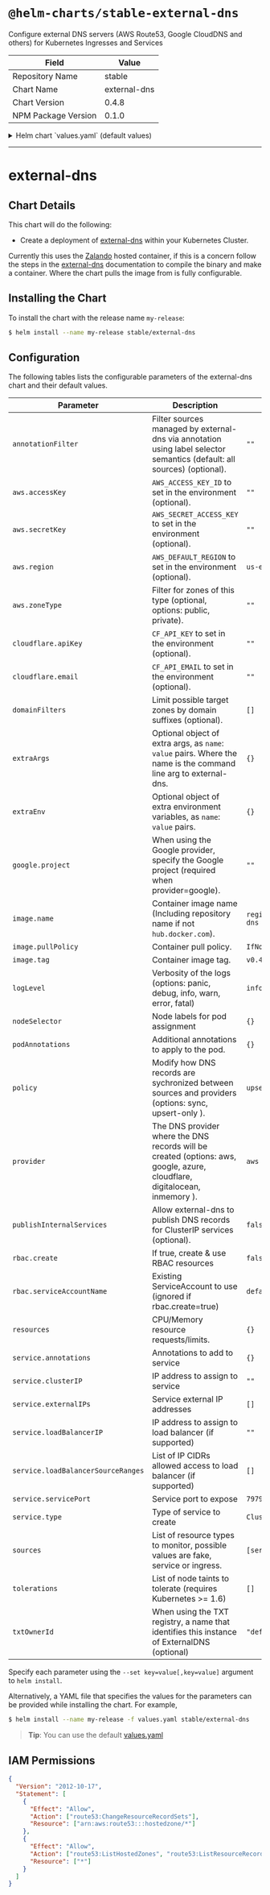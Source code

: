 # `@helm-charts/stable-external-dns`

Configure external DNS servers (AWS Route53, Google CloudDNS and others) for Kubernetes Ingresses and Services

| Field               | Value        |
| ------------------- | ------------ |
| Repository Name     | stable       |
| Chart Name          | external-dns |
| Chart Version       | 0.4.8        |
| NPM Package Version | 0.1.0        |

<details>

<summary>Helm chart `values.yaml` (default values)</summary>

```yaml
## Details about the image to be pulled.
image:
  name: registry.opensource.zalan.do/teapot/external-dns
  tag: v0.4.8

  pullPolicy: IfNotPresent

## This controls which types of resource external-dns should 'watch' for new
## DNS entries.
sources:
  - service
  - ingress

# Allow external-dns to publish DNS records for ClusterIP services (optional)
publishInternalServices: false

## The DNS provider where the DNS records will be created (options: aws, google, inmemory, azure )
provider: aws

# AWS Access keys to inject as environment variables
aws:
  secretKey: ''
  accessKey: ''
  region: 'us-east-1'
  # Filter for zones of this type (optional, options: public, private)
  zoneType: ''

# Cloudflare keys to inject as environment variables
cloudflare:
  apiKey: ''
  email: ''
# When using the Google provider, specify the Google project (required when provider=google)
google:
  project: ''

## Limit possible target zones by domain suffixes (optional)
domainFilters: []
# Filter sources managed by external-dns via annotation using label selector semantics (default: all sources)
annotationFilter: ''

# When using the TXT registry, a name that identifies this instance of ExternalDNS
txtOwnerId: ''

## Node labels for pod assignment
## Ref: https://kubernetes.io/docs/user-guide/node-selection/
##
nodeSelector: {}

## List of node taints to tolerate (requires Kubernetes >= 1.6)
tolerations: []

## Modify how DNS records are sychronized between sources and providers (options: sync, upsert-only )
policy: upsert-only

## Annotations to be added to pods
##
podAnnotations: {}

podLabels: {}

# Verbosity of the logs (options: panic, debug, info, warn, error, fatal)
logLevel: info

extraArgs: {}

extraEnv: {}

## CPU and Memory limit and request for external-dns
resources: {}
#  limits:
#    memory: 50Mi
#  requests:
#    memory: 50Mi
#    cpu: 10m

rbac:
  ## If true, create & use RBAC resources
  ##
  create: false
  # Beginning with Kubernetes 1.8, the api is stable and v1 can be used.
  apiVersion: v1beta1

  ## Ignored if rbac.create is true
  ##
  serviceAccountName: default

service:
  annotations: {}
  clusterIP: ''

  ## List of IP addresses at which the service is available
  ## Ref: https://kubernetes.io/docs/user-guide/services/#external-ips
  ##
  externalIPs: []

  loadBalancerIP: ''
  loadBalancerSourceRanges: []
  servicePort: 7979
  type: ClusterIP
```

</details>

---

# external-dns

## Chart Details

This chart will do the following:

- Create a deployment of [external-dns] within your Kubernetes Cluster.

Currently this uses the [Zalando] hosted container, if this is a concern follow the steps in the [external-dns] documentation to compile the binary and make a container. Where the chart pulls the image from is fully configurable.

## Installing the Chart

To install the chart with the release name `my-release`:

```bash
$ helm install --name my-release stable/external-dns
```

## Configuration

The following tables lists the configurable parameters of the external-dns chart and their default values.

| Parameter                          | Description                                                                                                                | Default                                            |
| ---------------------------------- | -------------------------------------------------------------------------------------------------------------------------- | -------------------------------------------------- |
| `annotationFilter`                 | Filter sources managed by external-dns via annotation using label selector semantics (default: all sources) (optional).    | `""`                                               |
| `aws.accessKey`                    | `AWS_ACCESS_KEY_ID` to set in the environment (optional).                                                                  | `""`                                               |
| `aws.secretKey`                    | `AWS_SECRET_ACCESS_KEY` to set in the environment (optional).                                                              | `""`                                               |
| `aws.region`                       | `AWS_DEFAULT_REGION` to set in the environment (optional).                                                                 | `us-east-1`                                        |
| `aws.zoneType`                     | Filter for zones of this type (optional, options: public, private).                                                        | `""`                                               |
| `cloudflare.apiKey`                | `CF_API_KEY` to set in the environment (optional).                                                                         | `""`                                               |
| `cloudflare.email`                 | `CF_API_EMAIL` to set in the environment (optional).                                                                       | `""`                                               |
| `domainFilters`                    | Limit possible target zones by domain suffixes (optional).                                                                 | `[]`                                               |
| `extraArgs`                        | Optional object of extra args, as `name`: `value` pairs. Where the name is the command line arg to external-dns.           | `{}`                                               |
| `extraEnv`                         | Optional object of extra environment variables, as `name`: `value` pairs.                                                  | `{}`                                               |
| `google.project`                   | When using the Google provider, specify the Google project (required when provider=google).                                | `""`                                               |
| `image.name`                       | Container image name (Including repository name if not `hub.docker.com`).                                                  | `registry.opensource.zalan.do/teapot/external-dns` |
| `image.pullPolicy`                 | Container pull policy.                                                                                                     | `IfNotPresent`                                     |
| `image.tag`                        | Container image tag.                                                                                                       | `v0.4.5`                                           |
| `logLevel`                         | Verbosity of the logs (options: panic, debug, info, warn, error, fatal)                                                    | `info`                                             |
| `nodeSelector`                     | Node labels for pod assignment                                                                                             | `{}`                                               |
| `podAnnotations`                   | Additional annotations to apply to the pod.                                                                                | `{}`                                               |
| `policy`                           | Modify how DNS records are sychronized between sources and providers (options: sync, upsert-only ).                        | `upsert-only`                                      |
| `provider`                         | The DNS provider where the DNS records will be created (options: aws, google, azure, cloudflare, digitalocean, inmemory ). | `aws`                                              |
| `publishInternalServices`          | Allow external-dns to publish DNS records for ClusterIP services (optional).                                               | `false`                                            |
| `rbac.create`                      | If true, create & use RBAC resources                                                                                       | `false`                                            |
| `rbac.serviceAccountName`          | Existing ServiceAccount to use (ignored if rbac.create=true)                                                               | `default`                                          |
| `resources`                        | CPU/Memory resource requests/limits.                                                                                       | `{}`                                               |
| `service.annotations`              | Annotations to add to service                                                                                              | `{}`                                               |
| `service.clusterIP`                | IP address to assign to service                                                                                            | `""`                                               |
| `service.externalIPs`              | Service external IP addresses                                                                                              | `[]`                                               |
| `service.loadBalancerIP`           | IP address to assign to load balancer (if supported)                                                                       | `""`                                               |
| `service.loadBalancerSourceRanges` | List of IP CIDRs allowed access to load balancer (if supported)                                                            | `[]`                                               |
| `service.servicePort`              | Service port to expose                                                                                                     | `7979`                                             |
| `service.type`                     | Type of service to create                                                                                                  | `ClusterIP`                                        |
| `sources`                          | List of resource types to monitor, possible values are fake, service or ingress.                                           | `[service, ingress]`                               |
| `tolerations`                      | List of node taints to tolerate (requires Kubernetes >= 1.6)                                                               | `[]`                                               |
| `txtOwnerId`                       | When using the TXT registry, a name that identifies this instance of ExternalDNS (optional)                                | `"default"`                                        |

Specify each parameter using the `--set key=value[,key=value]` argument to `helm install`.

Alternatively, a YAML file that specifies the values for the parameters can be provided while installing the chart. For example,

```bash
$ helm install --name my-release -f values.yaml stable/external-dns
```

> **Tip**: You can use the default [values.yaml](values.yaml)

## IAM Permissions

```json
{
  "Version": "2012-10-17",
  "Statement": [
    {
      "Effect": "Allow",
      "Action": ["route53:ChangeResourceRecordSets"],
      "Resource": ["arn:aws:route53:::hostedzone/*"]
    },
    {
      "Effect": "Allow",
      "Action": ["route53:ListHostedZones", "route53:ListResourceRecordSets"],
      "Resource": ["*"]
    }
  ]
}
```

[external-dns]: https://github.com/kubernetes-incubator/external-dns
[zalando]: https://zalando.github.io/
[getting-started]: https://github.com/kubernetes-incubator/external-dns/blob/master/README.md#getting-started
